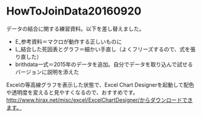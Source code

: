# HowToJoinData20160920

データの結合に関する練習資料。以下を差し替えました。

* E_参考資料＝マクロが動作する正しいものに
* L_結合した死因表とグラフ＝細かい手直し（よくフリーズするので、式を張り直した）
* brithdata一式＝2015年のデータを追加。自分でデータを取り込んで試せるバージョンに説明を添えた

Excelの等高線グラフを表示した状態で、Excel Chart Designerを起動して配色や透明度を変えると見やすくなるので、おすすめです。
http://www.hirax.net/misc/excel/ExcelChartDesigner/からダウンロードできます。
